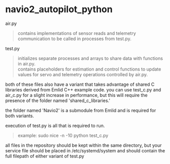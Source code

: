 # navio2_autopilot_python

air.py  
> contains implementations of sensor reads and telemetry communication to be called in processes from test.py.

test.py  
> initializes separate processes and arrays to share data with functions in air.py.  
> contains placeholders for estimation and control functions to update values for servo and telemetry operations controlled by air.py.

both of these files also have a variant that takes advantage of shared C libraries derived from Emlid C++ example code. you can use test_c.py and air_c.py for a slight increase in performance, but this will require the presence of the folder named 'shared_c_libraries.'

the folder named 'Navio2' is a submodule from Emlid and is required for both variants.

execution of test.py is all that is required to run.  
> example: sudo nice -n -10 python test_c.py
    
all files in the repository should be kept within the same directory, but your service file should be placed in /etc/systemd/system and should contain the full filepath of either variant of test.py
